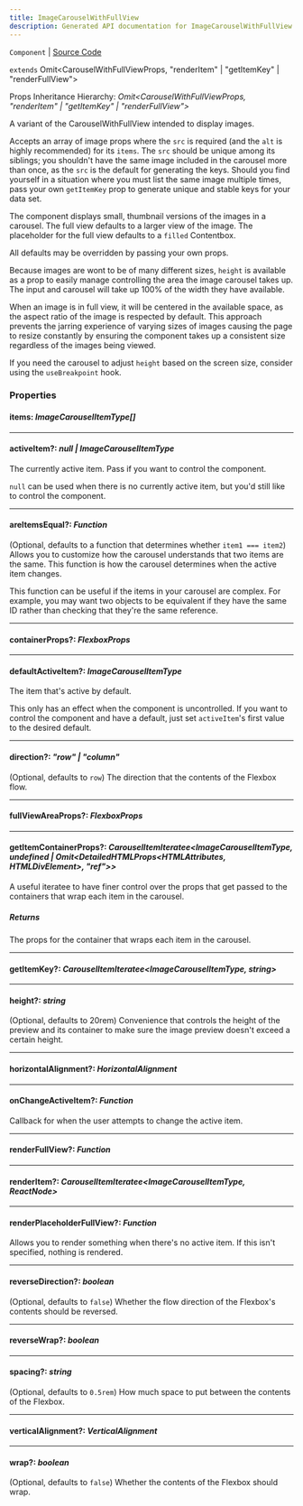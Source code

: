 ```yaml
---
title: ImageCarouselWithFullView
description: Generated API documentation for ImageCarouselWithFullView.
---
```


`Component` | [Source Code](https://github.com/mrCamelCode/jtjs/blob/ddfaeb1a2c9bf793372bb41076f65f452b124091/libs/react/lib/components/structured-information/ImageCarouselWithFullView.tsx#L54)

`extends` Omit<CarouselWithFullViewProps<ImageCarouselItemType>, "renderItem" | "getItemKey" | "renderFullView">

Props Inheritance Hierarchy: _Omit<CarouselWithFullViewProps<ImageCarouselItemType>, "renderItem" | "getItemKey" | "renderFullView">_

A variant of the CarouselWithFullView intended to display images.

Accepts an array of image props where the `src` is required (and the `alt` is highly recommended)
for its `items`. The `src` should be unique among its siblings; you shouldn't have the same image
included in the carousel more than once, as the `src` is the default for generating
the keys. Should you find yourself in a situation where you must list the same image multiple
times, pass your own `getItemKey` prop to generate unique and stable keys for your
data set.

The component displays small, thumbnail
versions of the images in a carousel. The full view defaults to a larger view
of the image. The placeholder for the full view defaults to a `filled` Contentbox.

All defaults may be overridden by passing your own props.

Because images are wont to be of many different sizes, `height`
is available as a prop to easily manage controlling the area the image carousel takes
up. The input and carousel will take up 100% of the width they have available.

When an image is in full view, it will be centered in the available
space, as the aspect ratio of the image is respected by default.
This approach prevents the jarring experience of varying sizes of images causing the
page to resize constantly by ensuring the component takes up a consistent size regardless
of the images being viewed.

If you need the carousel to adjust `height` based on the screen size, consider using the
`useBreakpoint` hook.

### Properties

#### items: _ImageCarouselItemType[]_

---

#### activeItem?: _null | ImageCarouselItemType_

The currently active item. Pass if you want to control the component.

`null` can be used when there is no currently active item, but you'd still
like to control the component.

---

#### areItemsEqual?: _Function_

(Optional, defaults to a function that determines whether `item1 === item2`)
Allows you to customize how the carousel understands that two items are the same.
This function is how the carousel determines when the active item changes.

This function can be useful if the items in your carousel are complex. For example,
you may want two objects to be equivalent if they have the same ID rather than
checking that they're the same reference.

---

#### containerProps?: _FlexboxProps_

---

#### defaultActiveItem?: _ImageCarouselItemType_

The item that's active by default.

This only has an effect when the component
is uncontrolled. If you want to control the component and have a default,
just set `activeItem`'s first value to the desired default.

---

#### direction?: _"row" | "column"_

(Optional, defaults to `row`) The direction that the contents of the Flexbox
flow.

---

#### fullViewAreaProps?: _FlexboxProps_

---

#### getItemContainerProps?: _CarouselItemIteratee<ImageCarouselItemType, undefined | Omit<DetailedHTMLProps<HTMLAttributes<HTMLDivElement>, HTMLDivElement>, "ref">>_

A useful iteratee to have finer control over the props that get passed to
the containers that wrap each item in the carousel.

##### Returns
The props for the container that wraps each item in the carousel.

---

#### getItemKey?: _CarouselItemIteratee<ImageCarouselItemType, string>_

---

#### height?: _string_

(Optional, defaults to 20rem) Convenience that controls the height of the preview and its container
to make sure the image preview doesn't exceed
a certain height.

---

#### horizontalAlignment?: _HorizontalAlignment_

---

#### onChangeActiveItem?: _Function_

Callback for when the user attempts to change the active item.

---

#### renderFullView?: _Function_

---

#### renderItem?: _CarouselItemIteratee<ImageCarouselItemType, ReactNode>_

---

#### renderPlaceholderFullView?: _Function_

Allows you to render something when there's no active item. If this
isn't specified, nothing is rendered.

---

#### reverseDirection?: _boolean_

(Optional, defaults to `false`) Whether the flow direction of the Flexbox's
contents should be reversed.

---

#### reverseWrap?: _boolean_

---

#### spacing?: _string_

(Optional, defaults to `0.5rem`) How much space to put between the contents of
the Flexbox.

---

#### verticalAlignment?: _VerticalAlignment_

---

#### wrap?: _boolean_

(Optional, defaults to `false`) Whether the contents of the Flexbox should
wrap.